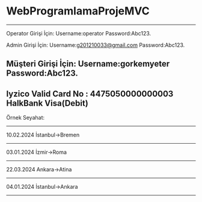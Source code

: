 # WebProgramlamaProjeMVC
 
----------------------------------------------------------------
Operator Girişi İçin:
Username:operator
Password:Abc123.

Admin Girişi İçin:
Username:g201210033@gmail.com
Password:Abc123.

Müşteri Girişi İçin:
Username:gorkemyeter
Password:Abc123.
----------------------------------------------------------------
Iyzico Valid Card No : 4475050000000003 HalkBank Visa(Debit)
----------------------------------------------------------------
Örnek Seyahat:
*******************
10.02.2024 
İstanbul->Bremen
*******************
03.01.2024
İzmir->Roma
*******************
22.03.2024
Ankara->Atina
*******************
04.01.2024
İstanbul->Ankara
*******************

